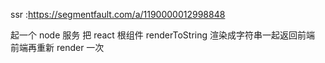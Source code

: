 ssr :https://segmentfault.com/a/1190000012998848

起一个 node 服务
把 react 根组件 renderToString 渲染成字符串一起返回前端
前端再重新 render 一次

